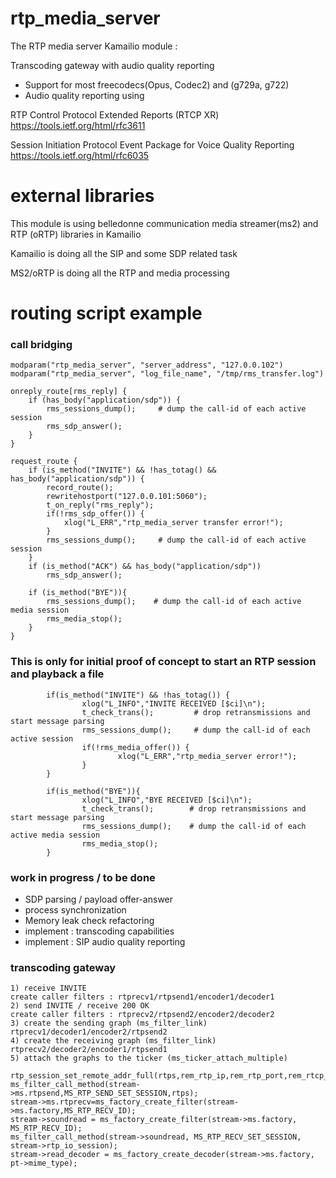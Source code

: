 # rtp_media_server
The RTP media server Kamailio module :

Transcoding gateway with audio quality reporting

- Support for most freecodecs(Opus, Codec2) and (g729a, g722)
- Audio quality reporting using

RTP Control Protocol Extended Reports (RTCP XR)
https://tools.ietf.org/html/rfc3611

Session Initiation Protocol Event Package for Voice Quality Reporting
https://tools.ietf.org/html/rfc6035


# external libraries
This module is using belledonne communication media streamer(ms2) and RTP (oRTP) libraries in Kamailio

Kamailio is doing all the SIP and some SDP related task

MS2/oRTP is doing all the RTP and media processing


# routing script example

### call bridging
```
modparam("rtp_media_server", "server_address", "127.0.0.102")
modparam("rtp_media_server", "log_file_name", "/tmp/rms_transfer.log")

onreply_route[rms_reply] {
	if (has_body("application/sdp")) {
		rms_sessions_dump();     # dump the call-id of each active session
		rms_sdp_answer();
	}
}

request_route {
	if (is_method("INVITE") && !has_totag() && has_body("application/sdp")) {
		record_route();
		rewritehostport("127.0.0.101:5060");
		t_on_reply("rms_reply");
		if(!rms_sdp_offer()) {
			xlog("L_ERR","rtp_media_server transfer error!");
		}
		rms_sessions_dump();     # dump the call-id of each active session
	}
	if (is_method("ACK") && has_body("application/sdp"))
		rms_sdp_answer();

	if (is_method("BYE")){
		rms_sessions_dump();    # dump the call-id of each active media session
		rms_media_stop();
	}
}
```


### This is only for initial proof of concept to start an RTP session and playback a file
```
        if(is_method("INVITE") && !has_totag()) {
                xlog("L_INFO","INVITE RECEIVED [$ci]\n");
                t_check_trans();         # drop retransmissions and start message parsing
                rms_sessions_dump();     # dump the call-id of each active session
                if(!rms_media_offer()) {
                        xlog("L_ERR","rtp_media_server error!");
                }
        }

        if(is_method("BYE")){
                xlog("L_INFO","BYE RECEIVED [$ci]\n");
                t_check_trans();        # drop retransmissions and start message parsing
                rms_sessions_dump();    # dump the call-id of each active media session
                rms_media_stop();
        }
```

### work in progress / to be done

- SDP parsing / payload offer-answer
- process synchronization
- Memory leak check refactoring
- implement : transcoding capabilities
- implement : SIP audio quality reporting

### transcoding gateway

```
1) receive INVITE
create caller filters : rtprecv1/rtpsend1/encoder1/decoder1
2) send INVITE / receive 200 OK
create caller filters : rtprecv2/rtpsend2/encoder2/decoder2
3) create the sending graph (ms_filter_link)
rtprecv1/decoder1/encoder2/rtpsend2
4) create the receiving graph (ms_filter_link)
rtprecv2/decoder2/encoder1/rtpsend1
5) attach the graphs to the ticker (ms_ticker_attach_multiple)

rtp_session_set_remote_addr_full(rtps,rem_rtp_ip,rem_rtp_port,rem_rtcp_ip,rem_rtcp_port);
ms_filter_call_method(stream->ms.rtpsend,MS_RTP_SEND_SET_SESSION,rtps);
stream->ms.rtprecv=ms_factory_create_filter(stream->ms.factory,MS_RTP_RECV_ID);
stream->soundread = ms_factory_create_filter(stream->ms.factory, MS_RTP_RECV_ID);
ms_filter_call_method(stream->soundread, MS_RTP_RECV_SET_SESSION, stream->rtp_io_session);
stream->read_decoder = ms_factory_create_decoder(stream->ms.factory, pt->mime_type);
```
